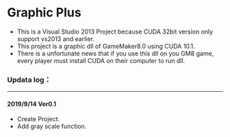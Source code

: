 # Graphic Plus

+ This is a Visual Studio 2013 Project because CUDA 32bit version only support vs2013 and earlier.  
+ This project is a graphic dll of GameMaker8.0 using CUDA 10.1.  
+ There is a unfortunate news that if you use this dll on you GM8 game, every player must install CUDA on their computer to run dll.  

### Updata log：

____
#### 2019/9/14 Ver0.1
* Create Project.  
* Add gray scale function.
